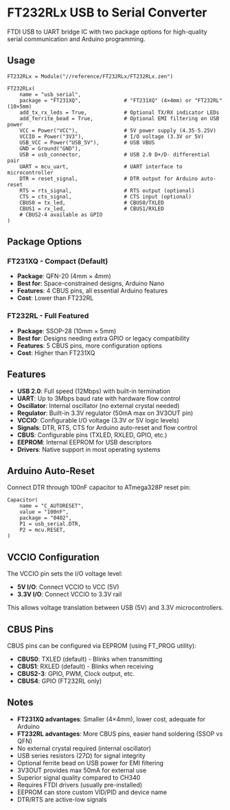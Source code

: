 # FT232RLx USB to Serial Converter

FTDI USB to UART bridge IC with two package options for high-quality serial communication and Arduino programming.

## Usage

```starlark
FT232RLx = Module("//reference/FT232RLx/FT232RLx.zen")

FT232RLx(
    name = "usb_serial",
    package = "FT231XQ",              # "FT231XQ" (4×4mm) or "FT232RL" (10×5mm)
    add_tx_rx_leds = True,            # Optional TX/RX indicator LEDs
    add_ferrite_bead = True,          # Optional EMI filtering on USB power
    VCC = Power("VCC"),               # 5V power supply (4.35-5.25V)
    VCCIO = Power("3V3"),             # I/O voltage (3.3V or 5V)
    USB_VCC = Power("USB_5V"),        # USB VBUS
    GND = Ground("GND"),
    USB = usb_connector,              # USB 2.0 D+/D- differential pair
    UART = mcu_uart,                  # UART interface to microcontroller
    DTR = reset_signal,               # DTR output for Arduino auto-reset
    RTS = rts_signal,                 # RTS output (optional)
    CTS = cts_signal,                 # CTS input (optional)
    CBUS0 = tx_led,                   # CBUS0/TXLED
    CBUS1 = rx_led,                   # CBUS1/RXLED
    # CBUS2-4 available as GPIO
)
```

## Package Options

### FT231XQ - Compact (Default)
- **Package**: QFN-20 (4mm × 4mm)
- **Best for**: Space-constrained designs, Arduino Nano
- **Features**: 4 CBUS pins, all essential Arduino features
- **Cost**: Lower than FT232RL

### FT232RL - Full Featured
- **Package**: SSOP-28 (10mm × 5mm)  
- **Best for**: Designs needing extra GPIO or legacy compatibility
- **Features**: 5 CBUS pins, more configuration options
- **Cost**: Higher than FT231XQ

## Features

- **USB 2.0**: Full speed (12Mbps) with built-in termination
- **UART**: Up to 3Mbps baud rate with hardware flow control
- **Oscillator**: Internal oscillator (no external crystal needed)
- **Regulator**: Built-in 3.3V regulator (50mA max on 3V3OUT pin)
- **VCCIO**: Configurable I/O voltage (3.3V or 5V logic levels)
- **Signals**: DTR, RTS, CTS for Arduino auto-reset and flow control
- **CBUS**: Configurable pins (TXLED, RXLED, GPIO, etc.)
- **EEPROM**: Internal EEPROM for USB descriptors
- **Drivers**: Native support in most operating systems

## Arduino Auto-Reset

Connect DTR through 100nF capacitor to ATmega328P reset pin:

```starlark
Capacitor(
    name = "C_AUTORESET",
    value = "100nF",
    package = "0402",
    P1 = usb_serial.DTR,
    P2 = mcu.RESET,
)
```

## VCCIO Configuration

The VCCIO pin sets the I/O voltage level:
- **5V I/O**: Connect VCCIO to VCC (5V)
- **3.3V I/O**: Connect VCCIO to 3.3V rail

This allows voltage translation between USB (5V) and 3.3V microcontrollers.

## CBUS Pins

CBUS pins can be configured via EEPROM (using FT_PROG utility):
- **CBUS0**: TXLED (default) - Blinks when transmitting
- **CBUS1**: RXLED (default) - Blinks when receiving
- **CBUS2-3**: GPIO, PWM, Clock output, etc.
- **CBUS4**: GPIO (FT232RL only)

## Notes

- **FT231XQ advantages**: Smaller (4×4mm), lower cost, adequate for Arduino
- **FT232RL advantages**: More CBUS pins, easier hand soldering (SSOP vs QFN)
- No external crystal required (internal oscillator)
- USB series resistors (27Ω) for signal integrity
- Optional ferrite bead on USB power for EMI filtering
- 3V3OUT provides max 50mA for external use
- Superior signal quality compared to CH340
- Requires FTDI drivers (usually pre-installed)
- EEPROM can store custom VID/PID and device name
- DTR/RTS are active-low signals
